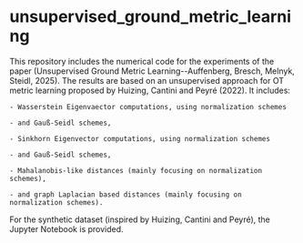 # unsupervised_ground_metric_learning

This repository includes the numerical code for the experiments of the paper (Unsupervised Ground Metric Learning--Auffenberg, Bresch, Melnyk, Steidl, 2025).
The results are based on an unsupervised approach for OT metric learning proposed by Huizing, Cantini and Peyré (2022).
It includes:
   	
	- Wasserstein Eigenvaector computations, using normalization schemes
    
	- and Gauß-Seidl schemes,
    
	- Sinkhorn Eigenvector computations, using normalization schemes
    
	- and Gauß-Seidl schemes,
    
	- Mahalanobis-like distances (mainly focusing on normalization schemes),
    
	- and graph Laplacian based distances (mainly focusing on normalization schemes).

For the synthetic dataset (inspired by Huizing, Cantini and Peyré), the Jupyter Notebook is provided.
